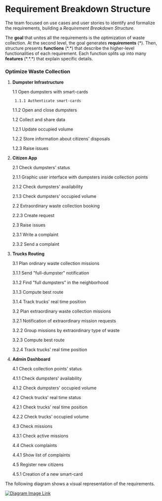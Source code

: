 # Requirement Breakdown Structure

The team focused on use cases and user stories to identify and formalize the requirements, building a _Requirement Breakdown Structure_.

The **goal** that unites all the requirements is the optimization of waste collection. At the second level, the goal generates **requirements** (\*). Then, structure presents **functions** (\*.\*) that describe the higher-level functionalities of each requirement. Each function splits up into many **features** (\*.\*.\*) that explain specific details.

### Optimize Waste Collection

1. **Dumpster Infrastructure**

    1.1 Open dumpsters with smart-cards

        1.1.1 Authenticate smart-cards
    
    1.1.2 Open and close dumpsters
    
    1.2 Collect and share data
    
    1.2.1 Update occupied volume
    
    1.2.2 Store information about citizens' disposals
    
    1.2.3 Raise issues

3. **Citizen App**

    2.1 Check dumpsters' status
    
    2.1.1 Graphic user interface with dumpsters inside collection points
    
    2.1.2 Check dumpsters' availability
    
    2.1.3 Check dumpsters' occupied volume
    
    2.2 Extraordinary waste collection booking
    
    2.2.3 Create request
    
    2.3 Raise issues
    
    2.3.1 Write a complaint
    
    2.3.2 Send a complaint

4. **Trucks Routing**

    3.1 Plan ordinary waste collection missions
    
    3.1.1 Send "full-dumpster" notification
    
    3.1.2 Find "full dumpsters" in the neighborhood
    
    3.1.3 Compute best route
    
    3.1.4 Track trucks' real time position
    
    3.2 Plan extraordinary waste collection missions
    
    3.2.1 Notification of extraordinary mission requests
    
    3.2.2 Group missions by extraordinary type of waste
    
    3.2.3 Compute best route
    
    3.2.4 Track trucks' real time position

5. **Admin Dashboard**

    4.1 Check collection points' status
    
    4.1.1 Check dumpsters' availability
    
    4.1.2 Check dumpsters' occupied volume
    
    4.2 Check trucks' real time status
    
    4.2.1 Check trucks' real time position
    
    4.2.2 Check trucks' occupied volume

    4.3 Check missions

    4.3.1 Check active missions
    
    4.4 Check complaints
    
    4.4.1 Show list of complaints
    
    4.5 Register new citizens
    
    4.5.1 Creation of a new smart-card

The following diagram shows a visual representation of the requirements.

[![Diagram Image Link](https://tinyurl.com/2bmqtl7a)](https://tinyurl.com/2bmqtl7a)<!--![Diagram Image Link](./requirement-breakdown-structure.pm.puml)-->